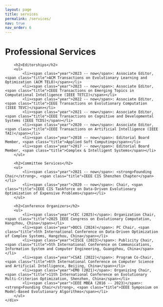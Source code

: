 ```yaml
---
layout: page
title: services
permalink: /services/
nav: true
nav_order: 6
---
```


<!DOCTYPE html>
<html lang="en">
    <div class="container">
        <h1>Professional Services</h1>

        <h2>Editorships</h2>
        <ul>
            <li><span class="year">2023 -- now</span>: Associate Editor, <span class="title">ACM Transactions on Evolutionary Learning and Optimization (ACM TELO)</span></li>
            <li><span class="year">2023 -- now</span>: Associate Editor, <span class="title">IEEE Transactions on Emerging Topics in Computational Intelligence (IEEE TETCI)</span></li>
            <li><span class="year">2022 -- now</span>: Associate Editor, <span class="title">IEEE Transactions on Evolutionary Computation (IEEE TEVC)</span></li>
            <li><span class="year">2021 -- now</span>: Associate Editor, <span class="title">IEEE Transactions on Cognitive and Developmental Systems (IEEE TCDS)</span></li>
            <li><span class="year">2020 -- now</span>: Associate Editor, <span class="title">IEEE Transactions on Artificial Intelligence (IEEE TAI)</span></li>
            <li><span class="year">2018 -- now</span>: Editorial Board Member, <span class="title">Applied Soft Computing</span></li>
            <li><span class="year">2017 -- now</span>: Editorial Board Member, <span class="title">Complex & Intelligent Systems</span></li>
        </ul>

        <h2>Committee Services</h2>
        <ul>
            <li><span class="year">2021 -- now</span>: <strong>Founding Chair</strong>, <span class="title">IEEE CIS Shenzhen Chapter</span></li>
            <li><span class="year">2020 -- now</span>: Chair, <span class="title">IEEE CIS Taskforce on Data-Driven Evolutionary Optimization of Expensive Problems</span></li>
        </ul>

        <h2>Conference Organizers</h2>
        <ul>
            <li><span class="year">CEC (2025)</span>: Organization Chair, <span class="title">2025 IEEE Congress on Evolutionary Computation, Hangzhou, China</span></li>
            <li><span class="year">DOCS (2024)</span>: PC Chair, <span class="title">5th International Conference on Data-Driven Optimization of Complex Systems, Hangzhou, China</span></li>
            <li><span class="year">CISCE (2023)</span>: Publicity Chair, <span class="title">5th International Conference on Communications, Information System and Computer Engineering, Guangzhou, China</span></li>
            <li><span class="year">CSAI (2022)</span>: Program Co-Chair, <span class="title">6th International Conference on Computer Science and Artificial Intelligence, Beijing, China</span></li>
            <li><span class="year">EMO (2021)</span>: Organizing Chair, <span class="title">11th International Conference on Evolutionary Multi-Criterion Optimization, Shenzhen, China</span></li>
            <li><span class="year">IEEE MBEA (2016 -- 2023)</span>: <strong>Founding Chair</strong>, <span class="title">IEEE Symposium on Model-Based Evolutionary Algorithms</span></li>
        </ul>
    </div>
</html>
